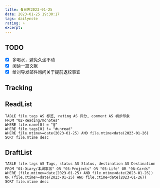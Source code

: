 ```yaml
---
title: 🐈日志2023-01-25
date: 2023-01-25 19:30:17
tags: dailynote
rating: ⭐️
excerpt: 
---
```

## TODO
- [x] 多喝水，避免久坐不动
- [x] 阅读一篇文献
- [x] 给刘导发邮件询问关于提前返校事宜
## Tracking


## ReadList 
<!--此处显示今日已阅读文献-->
```dataview
TABLE file.tags AS 标签, rating AS 评分, comment AS 初步印象
FROM "02-Reading/mdnotes"
WHERE file.name[0] = "@"
WHERE file.tags[0] != "#unread"
WHERE file.mtime>=date(2023-01-25) AND file.mtime<date(2023-01-26)
SORT file.mtime desc
```

## DraftList
<!--此处显示今日新增或修改的草稿或其它非文献笔记文件-->

```dataview
TABLE file.tags AS Tags, status AS Status, destination AS Destination
FROM "01-Diary/本周事务" OR "03-Projects" OR "05-Life" OR "06-Cards"
WHERE (file.mtime>=date(2023-01-25) AND file.mtime<date(2023-01-26)) OR (file.ctime>=date(2023-01-25) AND file.ctime<date(2023-01-26))
SORT file.mtime desc
```
